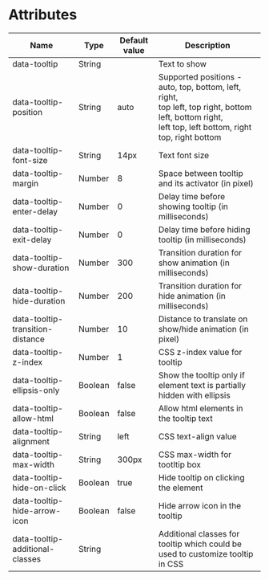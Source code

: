 # Attributes

| Name | Type | Default value | Description |
| --- | --- | --- | --- |
| data-tooltip | String | | Text to show |
| data-tooltip-position | String | auto | Supported positions - auto, top, bottom, left, right,<br>top left, top right, bottom left, bottom right,<br>left top, left bottom, right top, right bottom |
| data-tooltip-font-size | String | 14px | Text font size |
| data-tooltip-margin | Number | 8 | Space between tooltip and its activator (in pixel) |
| data-tooltip-enter-delay | Number | 0 | Delay time before showing tooltip (in milliseconds) |
| data-tooltip-exit-delay | Number | 0 | Delay time before hiding tooltip (in milliseconds) |
| data-tooltip-show-duration | Number | 300 | Transition duration for show animation (in milliseconds) |
| data-tooltip-hide-duration | Number | 200 | Transition duration for hide animation (in milliseconds) |
| data-tooltip-transition-distance | Number | 10 | Distance to translate on show/hide animation (in pixel) |
| data-tooltip-z-index | Number | 1 | CSS z-index value for tooltip |
| data-tooltip-ellipsis-only | Boolean | false | Show the tooltip only if element text is partially hidden with ellipsis |
| data-tooltip-allow-html | Boolean | false | Allow html elements in the tooltip text |
| data-tooltip-alignment | String | left | CSS text-align value |
| data-tooltip-max-width | String | 300px | CSS max-width for tootltip box |
| data-tooltip-hide-on-click | Boolean | true | Hide tooltip on clicking the element |
| data-tooltip-hide-arrow-icon | Boolean | false | Hide arrow icon in the tooltip |
| data-tooltip-additional-classes | String | | Additional classes for tooltip which could be used to customize tooltip in CSS |
